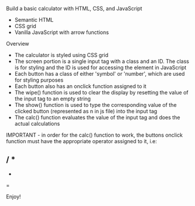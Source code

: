 Build a basic calculator with HTML, CSS, and JavaScript
- Semantic HTML
- CSS grid
- Vanilla JavaScript with arrow functions

Overview
- The calculator is styled using CSS grid
- The screen portion is a single input tag with a class and an ID. The class is for styling and the ID is used for accessing the element in JavaScript
- Each button has a class of either 'symbol' or 'number', which are used for styling purposes
- Each button also has an onclick function assigned to it
- The wipe() function is used to clear the display by resetting the value of the input tag to an empty string
- The show() function is used to type the corresponding value of the clicked button (represented as n in js file) into the input tag
- The calc() function evaluates the value of the input tag and does the actual calculations

IMPORTANT - in order for the calc() function to work, the buttons onclick function must have the appropriate operator assigned to it, i.e:

/
*
-
+
=

Enjoy!
